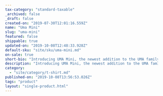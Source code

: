 ```yaml
---
tax-category: "standard-taxable"
_archived: false
_draft: false
created-on: "2019-07-30T12:01:16.559Z"
name: "Uma Mini"
slug: "uma-mini"
featured: false
shippable: true
updated-on: "2019-10-08T12:48:33.928Z"
default-sku: "site/sku/uma-mini.md"
on-sale: true
short-bio: "Introducing UMA Mini, the newest addition to the UMA family, now more portable than ever to travel with you anywhere you go."
description: "Introducing UMA Mini, the newest addition to the UMA family, now more portable than ever to travel with you anywhere you go. The revolutionary UMA Mini lantern takes all its cues from its big sister UMA, fusing state-of-the-art LED technology with 360° high fidelity surround sound, while boasting a party mode feature that allows for pairing up to 24 units simultaneously via Bluetooth to create the perfect ambiance. UMA Mini also features touch sensitive volume control and 2 soft light level settings to set the perfect mood. Invoking the primal symbol of the lantern and the warmth of a campfire, UMA Mini is the perfect centerpiece for social gatherings at home, restaurant lounges, and any outdoor setting."
category:
  - "site/category/t-shirt.md"
published-on: "2019-10-08T13:56:53.026Z"
tags: "product"
layout: "single-product.html"
---
```



